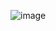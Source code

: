 ![image](https://user-images.githubusercontent.com/91195065/191870302-1603a812-2808-4a16-9781-ccfdeeaa79e2.png)

